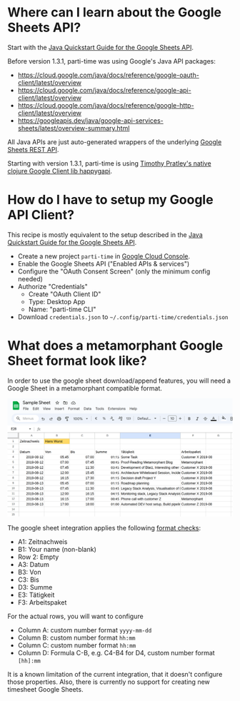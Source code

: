 # Where can I learn about the Google Sheets API?

Start with the [Java Quickstart Guide for the Google Sheets API](https://developers.google.com/sheets/api/quickstart/java).

Before version 1.3.1, parti-time was using Google's Java API packages:
* https://cloud.google.com/java/docs/reference/google-oauth-client/latest/overview
* https://cloud.google.com/java/docs/reference/google-api-client/latest/overview
* https://cloud.google.com/java/docs/reference/google-http-client/latest/overview
* https://googleapis.dev/java/google-api-services-sheets/latest/overview-summary.html

All Java APIs are just auto-generated wrappers of the underlying [Google Sheets REST API](https://developers.google.com/sheets/api/reference/rest).

Starting with version 1.3.1, parti-time is using [Timothy Pratley's native clojure Google Client lib happygapi](https://github.com/timothypratley/happygapi).

# How do I have to setup my Google API Client?

This recipe is mostly equivalent to the setup described in the [Java Quickstart Guide for the Google Sheets API](https://developers.google.com/sheets/api/quickstart/java).

* Create a new project `parti-time` in [Google Cloud Console](https://console.cloud.google.com/welcome?project=parti-time).
* Enable the Google Sheets API ("Enabled APIs & services")
* Configure the "OAuth Consent Screen" (only the minimum config needed)
* Authorize "Credentials"
  * Create "OAuth Client ID"
  * Type: Desktop App
  * Name: "parti-time CLI"
* Download `credentials.json` to `~/.config/parti-time/credentials.json`

# What does a metamorphant Google Sheet format look like?

In order to use the google sheet download/append features, you will need a Google Sheet in a metamorphant compatible format.

![Screenshot of a Sample Google Sheet in metamorphant timesheet format](Sample_Sheet_metamorphant.png)

The google sheet integration applies the following [format checks](/src/main/clj/parti_time/google_sheets/timeline.clj#L24):

* A1: Zeitnachweis
* B1: Your name (non-blank)
* Row 2: Empty
* A3: Datum
* B3: Von
* C3: Bis
* D3: Summe
* E3: Tätigkeit
* F3: Arbeitspaket

For the actual rows, you will want to configure

* Column A: custom number format `yyyy-mm-dd`
* Column B: custom number format `hh:mm`
* Column C: custom number format `hh:mm`
* Column D: Formula C-B, e.g. C4-B4 for D4, custom number format `[hh]:mm`

It is a known limitation of the current integration, that it doesn't configure those properties. Also, there is currently no support for creating new timesheet Google Sheets.
